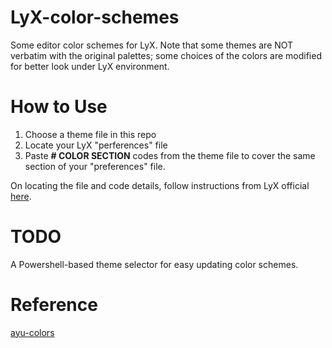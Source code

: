# LyX-color-schemes
 Some editor color schemes for LyX.
 Note that some themes are NOT verbatim with the original palettes; some choices of the colors are modified for better look under LyX environment.
# How to Use
1. Choose a theme file in this repo
2. Locate your LyX "perferences" file 
3. Paste **# COLOR SECTION** codes from the theme file to cover the same section of your "preferences" file.

On locating the file and code details, follow instructions from LyX official [here](https://wiki.lyx.org/Tips/ColorSchemes). 

# TODO
A Powershell-based theme selector for easy updating color schemes.
# Reference
[ayu-colors](https://github.com/ayu-theme/ayu-colors)
